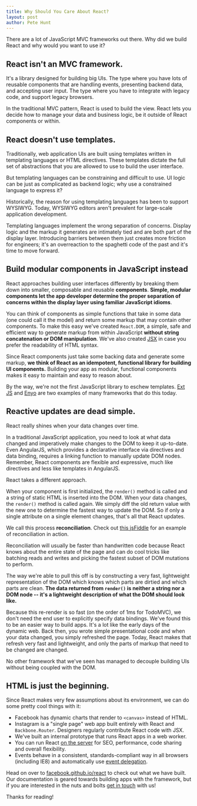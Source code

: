 ```yaml
---
title: Why Should You Care About React?
layout: post
author: Pete Hunt
---
```


There are a lot of JavaScript MVC frameworks out there. Why did we build React
and why would you want to use it?


## React isn't an MVC framework.

It's a library designed for building big UIs. The type where you have lots of
reusable components that are handling events, presenting backend data, and
accepting user input. The type where you have to integrate with legacy code, and
support legacy browsers.

In the traditional MVC pattern, React is used to build the view. React lets you
decide how to manage your data and business logic, be it outside of React
components or within.

## React doesn't use templates.

Traditionally, web application UIs are built using templates written in
templating languages or HTML directives. These templates dictate the full set of
abstractions that you are allowed to use to build the user interface.

But templating languages can be constraining and difficult to use. UI logic can
be just as complicated as backend logic; why use a constrained language to
express it?

Historically, the reason for using templating languages has been to support
WYSIWYG. Today, WYSIWYG editors aren't prevalent for large-scale application
development.

Templating languages implement the wrong separation of concerns. Display logic
and the markup it generates are intimately tied and are both part of the display
layer. Introducing barriers between them just creates more friction for
engineers; it's an overreaction to the spaghetti code of the past and it's time
to move forward.

## Build modular components in JavaScript instead

React approaches building user interfaces differently by breaking them down into
smaller, composable and reusable **components**. **Simple, modular components let
the app developer determine the proper separation of concerns within the display
layer using familiar JavaScript idioms**.

You can think of components as simple functions that take in some data (one could
call it the model) and return some markup that may contain other components. To
make this easy we've created `React.DOM`, a simple, safe and efficient way to
generate markup from within JavaScript **without string concatenation or DOM
manipulation**. We've also created
[JSX](facebook.github.io/react/docs/syntax.html) in case you prefer the
readability of HTML syntax.

Since React components just take some backing data and generate some markup, **we
think of React as an idempotent, functional library for building UI components.**
Building your app as modular, functional components makes it easy to maintain and
easy to reason about.

By the way, we're not the first JavaScript library to eschew templates.
[Ext JS](http://www.sencha.com/products/extjs/) and [Enyo](http://enyojs.com/)
are two examples of many frameworks that do this today.

## Reactive updates are dead simple.

React really shines when your data changes over time.

In a traditional JavaScript application, you need to look at what data changed
and imperatively make changes to the DOM to keep it up-to-date. Even AngularJS,
which provides a declarative interface via directives and data binding, requires
a linking function to manually update DOM nodes. Remember, React components are
flexible and expressive, much like directives and less like templates in
AngularJS.

React takes a different approach.

When your component is first initialized, the `render()` method is called and a
string of static HTML is inserted into the DOM. When your data changes, the
`render()` method is called again. We simply diff the old return value with the
new one to determine the fastest way to update the DOM. So if only a single
attribute on a single element changes, that's all that React updates.

We call this process **reconciliation**. Check out
[this jsFiddle](http://jsfiddle.net/fv6RD/3/) for an example of reconciliation
in action.

Reconciliation will usually be faster than handwritten code because React knows
about the entire state of the page and can do cool tricks like batching reads
and writes and picking the fastest subset of DOM mutations to perform.

The way we're able to pull this off is by constructing a very fast, lightweight
representation of the DOM which knows which parts are dirtied and which parts
are clean. **The data returned from `render()` is neither a string nor a DOM
node -- it's a lightweight description of what the DOM should look like.**

Because this re-render is so fast (on the order of 1ms for TodoMVC), we don't
need the end user to explicitly specify data bindings. We've found this to be an
easier way to build apps. It's a lot like the early days of the dynamic web.
Back then, you wrote simple presentational code and when your data changed, you
simply refreshed the page. Today, React makes that refresh very fast and
lightweight, and only the parts of markup that need to be changed are changed.

No other framework that we've seen has managed to decouple building UIs without
being coupled with the DOM.

## HTML is just the beginning.

Since React makes very few assumptions about its environment, we can do some
pretty cool things with it:

- Facebook has dynamic charts that render to `<canvas>` instead of HTML.
- Instagram is a "single page" web app built entirely with React and
  `Backbone.Router`. Designers regularly contribute React code with JSX.
- We've built an internal prototype that runs React apps in a web worker.
- You can run React
  [on the server](http://github.com/petehunt/react-server-rendering)
  for SEO, performance, code sharing and overall flexibility.
- Events behave in a consistent, standards-compliant way in all browsers
  (including IE8) and automatically use
  [event delegation](http://davidwalsh.name/event-delegate).

Head on over to
[facebook.github.io/react](http://facebook.github.io/react) to check
out what we have built. Our documentation is geared towards building
apps with the framework, but if you are interested in the
nuts and bolts
[get in touch](http://facebook.github.io/react/support.html) with us!

Thanks for reading!
